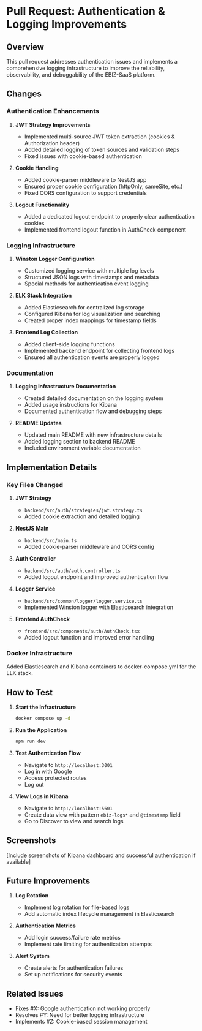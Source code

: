# Pull Request: Authentication & Logging Improvements

## Overview

This pull request addresses authentication issues and implements a comprehensive logging infrastructure to improve the reliability, observability, and debuggability of the EBIZ-SaaS platform.

## Changes

### Authentication Enhancements

1. **JWT Strategy Improvements**
   - Implemented multi-source JWT token extraction (cookies & Authorization header)
   - Added detailed logging of token sources and validation steps
   - Fixed issues with cookie-based authentication

2. **Cookie Handling**
   - Added cookie-parser middleware to NestJS app
   - Ensured proper cookie configuration (httpOnly, sameSite, etc.)
   - Fixed CORS configuration to support credentials

3. **Logout Functionality**
   - Added a dedicated logout endpoint to properly clear authentication cookies
   - Implemented frontend logout function in AuthCheck component

### Logging Infrastructure

1. **Winston Logger Configuration**
   - Customized logging service with multiple log levels
   - Structured JSON logs with timestamps and metadata
   - Special methods for authentication event logging

2. **ELK Stack Integration**
   - Added Elasticsearch for centralized log storage
   - Configured Kibana for log visualization and searching
   - Created proper index mappings for timestamp fields

3. **Frontend Log Collection**
   - Added client-side logging functions
   - Implemented backend endpoint for collecting frontend logs
   - Ensured all authentication events are properly logged

### Documentation

1. **Logging Infrastructure Documentation**
   - Created detailed documentation on the logging system
   - Added usage instructions for Kibana
   - Documented authentication flow and debugging steps

2. **README Updates**
   - Updated main README with new infrastructure details
   - Added logging section to backend README
   - Included environment variable documentation

## Implementation Details

### Key Files Changed

1. **JWT Strategy**
   - `backend/src/auth/strategies/jwt.strategy.ts`
   - Added cookie extraction and detailed logging

2. **NestJS Main**
   - `backend/src/main.ts`
   - Added cookie-parser middleware and CORS config

3. **Auth Controller**
   - `backend/src/auth/auth.controller.ts`
   - Added logout endpoint and improved authentication flow

4. **Logger Service**
   - `backend/src/common/logger/logger.service.ts`
   - Implemented Winston logger with Elasticsearch integration

5. **Frontend AuthCheck**
   - `frontend/src/components/auth/AuthCheck.tsx`
   - Added logout function and improved error handling

### Docker Infrastructure

Added Elasticsearch and Kibana containers to docker-compose.yml for the ELK stack.

## How to Test

1. **Start the Infrastructure**
   ```bash
   docker compose up -d
   ```

2. **Run the Application**
   ```bash
   npm run dev
   ```

3. **Test Authentication Flow**
   - Navigate to `http://localhost:3001`
   - Log in with Google
   - Access protected routes
   - Log out

4. **View Logs in Kibana**
   - Navigate to `http://localhost:5601`
   - Create data view with pattern `ebiz-logs*` and `@timestamp` field
   - Go to Discover to view and search logs

## Screenshots

[Include screenshots of Kibana dashboard and successful authentication if available]

## Future Improvements

1. **Log Rotation**
   - Implement log rotation for file-based logs
   - Add automatic index lifecycle management in Elasticsearch

2. **Authentication Metrics**
   - Add login success/failure rate metrics
   - Implement rate limiting for authentication attempts

3. **Alert System**
   - Create alerts for authentication failures
   - Set up notifications for security events

## Related Issues

- Fixes #X: Google authentication not working properly
- Resolves #Y: Need for better logging infrastructure
- Implements #Z: Cookie-based session management 